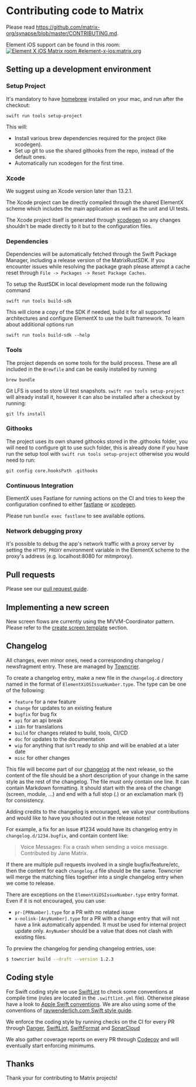 # Contributing code to Matrix

Please read https://github.com/matrix-org/synapse/blob/master/CONTRIBUTING.md.

Element iOS support can be found in this room: [![Element X iOS Matrix room #element-x-ios:matrix.org](https://img.shields.io/matrix/element-ios:matrix.org.svg?label=%23element-ios:matrix.org&logo=matrix&server_fqdn=matrix.org)](https://matrix.to/#/#element-x-ios:matrix.org)

## Setting up a development environment

### Setup Project

It's mandatory to have [homebrew](https://brew.sh/) installed on your mac, and run after the checkout:

```
swift run tools setup-project
```

This will:
- Install various brew dependencies required for the project (like xcodegen).
- Set up git to use the shared githooks from the repo, instead of the default ones.
- Automatically run xcodegen for the first time.

### Xcode

We suggest using an Xcode version later than 13.2.1.

The Xcode project can be directly compiled through the shared ElementX scheme which includes the main application as well as the unit and UI tests.

The Xcode project itself is generated through [xcodegen](https://github.com/yonaskolb/XcodeGen) so any changes shouldn't be made directly to it but to the configuration files.

### Dependencies

Dependencies will be automatically fetched through the Swift Package Manager, including a release version of the MatrixRustSDK. If you encounter issues while resolving the package graph please attempt a cache reset through `File -> Packages -> Reset Package Caches`.

To setup the RustSDK in local development mode run the following command

```
swift run tools build-sdk
```

This will clone a copy of the SDK if needed, build it for all supported architectures and configure ElementX to use the built framework. To learn about additional options run

```
swift run tools build-sdk --help
```

### Tools

The project depends on some tools for the build process. These are all included in the `Brewfile` and can be easily installed by running

```
brew bundle
```

Git LFS is used to store UI test snapshots. `swift run tools setup-project` will already install it, however it can also be installed after a checkout by running:

```
git lfs install
```

### Githooks

The project uses its own shared githooks stored in the .githooks folder, you will need to configure git to use such folder, this is already done if you have run the setup tool with `swift run tools setup-project` otherwise you would need to run:

```
git config core.hooksPath .githooks
```

### Continuous Integration

ElementX uses Fastlane for running actions on the CI and tries to keep the configuration confined to either [fastlane](fastlane/Fastfile) or [xcodegen](project.yml). 

Please run `bundle exec fastlane` to see available options.

### Network debugging proxy

It's possible to debug the app's network traffic with a proxy server by setting the `HTTPS_PROXY` environment variable in the ElementX scheme to the proxy's address (e.g. localhost:8080 for mitmproxy).

## Pull requests

Please see our [pull request guide](https://github.com/vector-im/element-android/blob/develop/docs/pull_request.md).

## Implementing a new screen

New screen flows are currently using the MVVM-Coordinator pattern. Please refer to the [create screen template](Tools/Scripts/README.md#create-screen-templates) section.

## Changelog

All changes, even minor ones, need a corresponding changelog / newsfragment
entry. These are managed by [Towncrier](https://github.com/twisted/towncrier).

To create a changelog entry, make a new file in the `changelog.d` directory
named in the format of `ElementXiOSIssueNumber.type`. The type can be one of the
following:

- `feature` for a new feature
- `change` for updates to an existing feature
- `bugfix` for bug fix
- `api` for an api break
- `i18n` for translations
- `build` for changes related to build, tools, CI/CD
- `doc` for updates to the documentation
- `wip` for anything that isn't ready to ship and will be enabled at a later date
- `misc` for other changes

This file will become part of our [changelog](CHANGES.md) at the next
release, so the content of the file should be a short description of your
change in the same style as the rest of the changelog. The file must only
contain one line. It can contain Markdown formatting. It should start with the
area of the change (screen, module, ...) and end with a full stop (.) or an
exclamation mark (!) for consistency.

Adding credits to the changelog is encouraged, we value your
contributions and would like to have you shouted out in the release notes!

For example, a fix for an issue #1234 would have its changelog entry in
`changelog.d/1234.bugfix`, and contain content like:

> Voice Messages: Fix a crash when sending a voice message. Contributed by
> Jane Matrix.

If there are multiple pull requests involved in a single bugfix/feature/etc,
then the content for each `changelog.d` file should be the same. Towncrier will
merge the matching files together into a single changelog entry when we come to
release.

There are exceptions on the `ElementXiOSIssueNumber.type` entry format. Even if
it is not encouraged, you can use:

- `pr-[PRNumber].type` for a PR with no related issue
- `x-nolink-[AnyNumber].type` for a PR with a change entry that will not have a link automatically appended. It must be used for internal project update only. `AnyNumber` should be a value that does not clash with existing files.

To preview the changelog for pending changelog entries, use:

```bash
$ towncrier build --draft --version 1.2.3
```

## Coding style

For Swift coding style we use [SwiftLint](https://github.com/realm/SwiftLint) to check some conventions at compile time (rules are located in the `.swiftlint.yml` file). 
Otherwise please have a look to [Apple Swift conventions](https://swift.org/documentation/api-design-guidelines.html#conventions). We are also using some of the conventions of [raywenderlich.com Swift style guide](https://github.com/raywenderlich/swift-style-guide).

We enforce the coding style by running checks on the CI for every PR through [Danger](Dangerfile.swift), [SwiftLint](.swiftlint.yml), [SwiftFormat](.swiftformat) and [SonarCloud](https://sonarcloud.io/project/overview?id=vector-im_element-x-ios)

We also gather coverage reports on every PR through [Codecov](https://app.codecov.io/gh/vector-im/element-x-ios) and will eventually start enforcing minimums.

## Thanks

Thank your for contributing to Matrix projects!